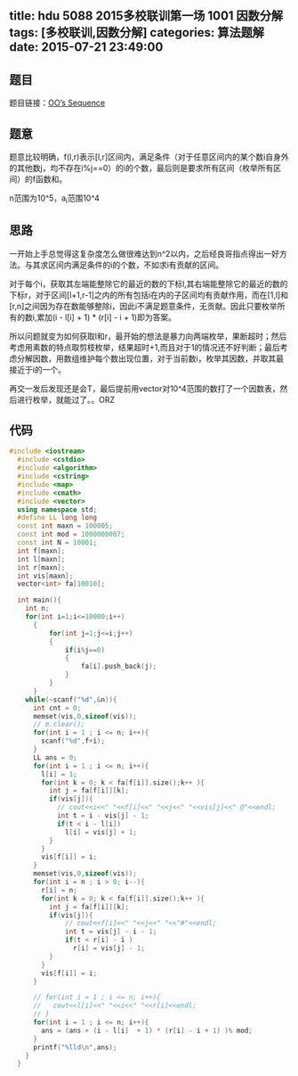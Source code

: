 title: hdu 5088 2015多校联训第一场 1001 因数分解
tags: [多校联训,因数分解]
categories: 算法题解
date: 2015-07-21 23:49:00
---

## 题目

题目链接：[OO’s Sequence](http://acm.hdu.edu.cn/showproblem.php?pid=5288)

## 题意

题意比较明确，f(l,r)表示[l,r]区间内，满足条件（对于任意区间内的某个数i自身外的其他数j，均不存在i%j==0）的i的个数，最后则是要求所有区间（枚举所有区间）的f函数和。
<!--more-->

n范围为10^5，a<sub>i</sub>范围10^4

## 思路

一开始上手总觉得这复杂度怎么做很难达到n^2以内，之后经良哥指点得出一好方法。与其求区间内满足条件的i的个数，不如求i有贡献的区间。

对于每个i，获取其左端能整除它的最近的数的下标l,其右端能整除它的最近的数的下标r，对于区间[l+1,r-1]之内的所有包括i在内的子区间均有贡献作用，而在[1,l]和[r,n]之间因为存在数能够整除i，因此i不满足题意条件，无贡献。因此只要枚举所有的数i,累加(i - l[i] + 1) * (r[i] - i + 1)即为答案。

所以问题就变为如何获取l和r，最开始的想法是暴力向两端枚举，果断超时；然后考虑用素数的特点取剪枝枚举，结果超时+1,而且对于1的情况还不好判断；最后考虑分解因数，用数组维护每个数出现位置，对于当前数i，枚举其因数，并取其最接近于i的一个。

再交一发后发现还是会T，最后提前用vector对10^4范围的数打了一个因数表，然后进行枚举，就能过了。。ORZ

## 代码

```cpp
#include <iostream>
  #include <cstdio>
  #include <algorithm>
  #include <cstring>
  #include <map>
  #include <cmath>
  #include <vector>
  using namespace std;
  #define LL long long
  const int maxn = 100005;
  const int mod = 1000000007;
  const int N = 10001;
  int f[maxn];
  int l[maxn];
  int r[maxn];
  int vis[maxn];
  vector<int> fa[10010]; 

  int main(){
    int n;
    for(int i=1;i<=10000;i++)  
      {  
          for(int j=1;j<=i;j++)  
          {  
              if(i%j==0)  
              {  
                  fa[i].push_back(j);   
              }   
          }   
      }   
    while(~scanf("%d",&n)){
      int cnt = 0;
      memset(vis,0,sizeof(vis));
      // m.clear();
      for(int i = 1 ; i <= n; i++){
        scanf("%d",f+i);
      }
      LL ans = 0;
      for(int i = 1 ; i <= n; i++){
        l[i] = 1;
        for(int k = 0; k < fa[f[i]].size();k++ ){
          int j = fa[f[i]][k];
          if(vis[j]){
            // cout<<i<<" "<<f[i]<<" "<<j<<" "<<vis[j]<<" @"<<endl;
            int t = i - vis[j] - 1;
            if(t < i - l[i])
              l[i] = vis[j] + 1;
          }    
        }   
        vis[f[i]] = i;
      }
      memset(vis,0,sizeof(vis));
      for(int i = n ; i > 0; i--){
        r[i] = n;
        for(int k = 0; k < fa[f[i]].size();k++ ){
          int j = fa[f[i]][k];
          if(vis[j]){
              // cout<<f[i]<<" "<<j<<" "<<"#"<<endl;
              int t = vis[j] - i - 1;
              if(t < r[i] - i )
                r[i] = vis[j] - 1;
          }
        }
        vis[f[i]] = i;
      }

      // for(int i = 1 ; i <= n; i++){
      //   cout<<l[i]<<" "<<i<<" "<<r[i]<<endl;
      // }
      for(int i = 1 ; i <= n; i++){
        ans = (ans + (i - l[i]  + 1) * (r[i] - i + 1) )% mod;
      }    
      printf("%lld\n",ans);
    }
  }  
``` 
